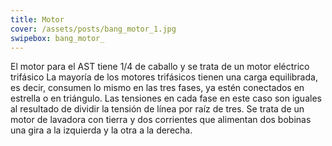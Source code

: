 ```yaml
---
title: Motor
cover: /assets/posts/bang_motor_1.jpg
swipebox: bang_motor_
---
```

El motor para el AST tiene 1/4 de caballo y se trata de un motor eléctrico trifásico La mayoría de los motores trifásicos tienen una carga equilibrada, es decir, consumen lo mismo en las tres fases, ya estén conectados en estrella o en triángulo. Las tensiones en cada fase en este caso son iguales al resultado de dividir la tensión de línea por raíz de tres. Se trata de un motor de lavadora con tierra y dos corrientes que alimentan dos bobinas una gira a la izquierda y la otra a la derecha.
